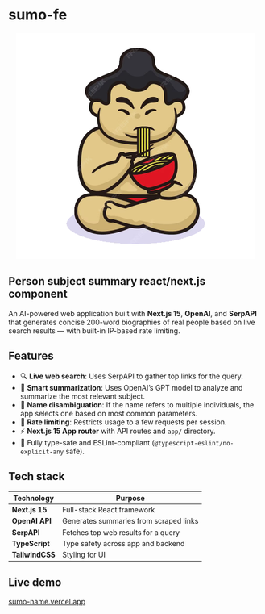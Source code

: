 # sumo-fe

<p align="center">
  <img src="https://raw.githubusercontent.com/devieffe/sumo-fe/refs/heads/main/sumo-emoji.png" alt="Sumo!" />
</p>

## Person subject summary react/next.js component  

An AI-powered web application built with **Next.js 15**, **OpenAI**, and **SerpAPI** that generates concise 200-word biographies of real people based on live search results — with built-in IP-based rate limiting.

## Features

- 🔍 **Live web search**: Uses SerpAPI to gather top links for the query.
- 🤖 **Smart summarization**: Uses OpenAI’s GPT model to analyze and summarize the most relevant subject.
- 🧠 **Name disambiguation**: If the name refers to multiple individuals, the app selects one based on most common parameters.
- 🧱 **Rate limiting**: Restricts usage to a few requests per session.
- ⚡️ **Next.js 15 App router** with API routes and `app/` directory.
- 🧼 Fully type-safe and ESLint-compliant (`@typescript-eslint/no-explicit-any` safe).

## Tech stack

| Technology    | Purpose                               |
|---------------|----------------------------------------|
| **Next.js 15**| Full-stack React framework             |
| **OpenAI API**| Generates summaries from scraped links |
| **SerpAPI**   | Fetches top web results for a query    |
| **TypeScript**| Type safety across app and backend     |
| **TailwindCSS**| Styling for UI                        |


## Live demo

[sumo-name.vercel.app]('sumo-name.vercel.app')

